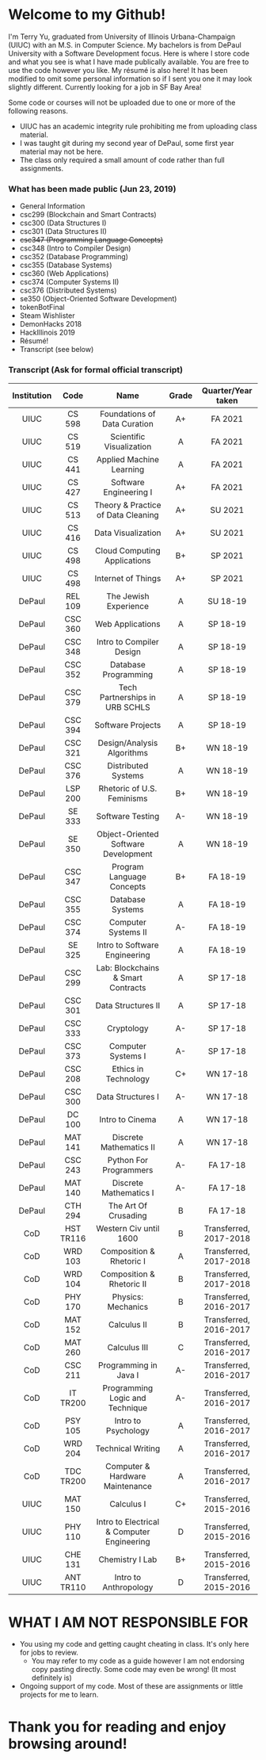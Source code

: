 # Welcome to my Github! #

I'm Terry Yu, graduated from University of Illinois Urbana-Champaign (UIUC) with an M.S. in Computer Science. My bachelors is from DePaul University with a Software Development focus. Here is where I store code and what you see is what I have made publically available. You are free to use the code however you like. My résumé is also here! It has been modified to omit some personal information so if I sent you one it may look slightly different. Currently looking for a job in SF Bay Area!

Some code or courses will not be uploaded due to one or more of the following reasons.


* UIUC has an academic integrity rule prohibiting me from uploading class material.
* I was taught git during my second year of DePaul, some first year material may not be here.
* The class only required a small amount of code rather than full assignments.


### What has been made public (Jun 23, 2019) ###

* General Information
* csc299 (Blockchain and Smart Contracts)
* csc300 (Data Structures I)
* csc301 (Data Structures II)
* ~~csc347 (Programming Language Concepts)~~
* csc348 (Intro to Compiler Design)
* csc352 (Database Programming)
* csc355 (Database Systems)
* csc360 (Web Applications)
* csc374 (Computer Systems II)
* csc376 (Distributed Systems)
* se350 (Object-Oriented Software Development)
* tokenBotFinal
* Steam Wishlister
* DemonHacks 2018
* HackIllinois 2019
* Résumé!
* Transcript (see below)

### Transcript (Ask for formal official transcript) ###

**Institution**|**Code**|**Name**|**Grade**|**Quarter/Year taken**
:-----:|:-----:|:-----:|:-----:|:-----:
UIUC|CS 598|Foundations of Data Curation|A+|FA 2021
UIUC|CS 519|Scientific Visualization|A|FA 2021
UIUC|CS 441|Applied Machine Learning|A|FA 2021
UIUC|CS 427|Software Engineering I|A+|FA 2021
UIUC|CS 513|Theory & Practice of Data Cleaning|A+|SU 2021
UIUC|CS 416|Data Visualization|A+|SU 2021
UIUC|CS 498|Cloud Computing Applications|B+|SP 2021
UIUC|CS 498|Internet of Things|A+|SP 2021
DePaul|REL 109|The Jewish Experience|A|SU 18-19
DePaul|CSC 360|Web Applications|A|SP 18-19
DePaul|CSC 348|Intro to Compiler Design|A|SP 18-19
DePaul|CSC 352|Database Programming|A|SP 18-19
DePaul|CSC 379|Tech Partnerships in URB SCHLS|A|SP 18-19
DePaul|CSC 394|Software Projects|A|SP 18-19
DePaul|CSC 321|Design/Analysis Algorithms|B+|WN 18-19
DePaul|CSC 376|Distributed Systems|A|WN 18-19
DePaul|LSP 200|Rhetoric of U.S. Feminisms|B+|WN 18-19
DePaul|SE 333|Software Testing|A-|WN 18-19
DePaul|SE 350|Object-Oriented Software Development|A|WN 18-19
DePaul|CSC 347|Program Language Concepts|B+|FA 18-19
DePaul|CSC 355|Database Systems|A|FA 18-19
DePaul|CSC 374|Computer Systems II|A-|FA 18-19
DePaul|SE 325|Intro to Software Engineering|A|FA 18-19
DePaul|CSC 299|Lab: Blockchains & Smart Contracts|A|SP 17-18
DePaul|CSC 301|Data Structures II|A|SP 17-18
DePaul|CSC 333|Cryptology|A-|SP 17-18
DePaul|CSC 373|Computer Systems I|A-|SP 17-18
DePaul|CSC 208|Ethics in Technology|C+|WN 17-18
DePaul|CSC 300|Data Structures I|A-|WN 17-18
DePaul|DC 100|Intro to Cinema|A|WN 17-18
DePaul|MAT 141|Discrete Mathematics II|A|WN 17-18
DePaul|CSC 243|Python For Programmers|A-|FA 17-18
DePaul|MAT 140|Discrete Mathematics I|A-|FA 17-18
DePaul|CTH 294|The Art Of Crusading|B|FA 17-18
CoD|HST TR116|Western Civ until 1600|B|Transferred, 2017-2018
CoD|WRD 103|Composition & Rhetoric I|A|Transferred, 2017-2018
CoD|WRD 104|Composition & Rhetoric II|B|Transferred, 2017-2018
CoD|PHY 170|Physics: Mechanics|B|Transferred, 2016-2017
CoD|MAT 152|Calculus II|B|Transferred, 2016-2017
CoD|MAT 260|Calculus III|C|Transferred, 2016-2017
CoD|CSC 211|Programming in Java I|A-|Transferred, 2016-2017
CoD|IT TR200|Programming Logic and Technique|A-|Transferred, 2016-2017
CoD|PSY 105|Intro to Psychology|A|Transferred, 2016-2017
CoD|WRD 204 |Technical Writing|A|Transferred, 2016-2017
CoD|TDC TR200|Computer & Hardware Maintenance|A|Transferred, 2016-2017
UIUC|MAT 150|Calculus I|C+|Transferred, 2015-2016
UIUC|PHY 110|Intro to Electrical & Computer Engineering|D|Transferred, 2015-2016
UIUC|CHE 131|Chemistry I Lab|B+|Transferred, 2015-2016
UIUC|ANT TR110|Intro to Anthropology|D|Transferred, 2015-2016


# WHAT I AM NOT RESPONSIBLE FOR #

* You using my code and getting caught cheating in class. It's only here for jobs to review. 
	+ You may refer to my code as a guide however I am not endorsing copy pasting directly. Some code may even be wrong! (It most definitely is)
* Ongoing support of my code. Most of these are assignments or little projects for me to learn.


# Thank you for reading and enjoy browsing around! #
